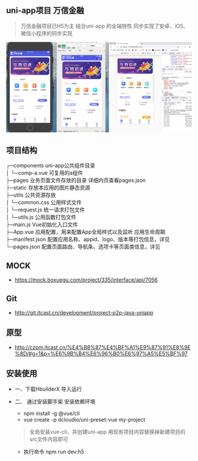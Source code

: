 ## uni-app项目 万信金融

>万信金融项目已H5为主  结合uni-app 的全端特性 同步实现了安卓、iOS、微信小程序的同步实现

![image](./demo.png)

## 项目结构

┌─components            uni-app公共组件目录 <br />
│  └─comp-a.vue         可复用的a组件<br />
├─pages                 业务页面文件存放的目录 详细内页查看pages.json <br />
├─static                存放本应用的图片静态资源<br />
├─utils                 公共资源存放<br />
│  └─common.css         公用样式文件<br />
│  └─request.js         统一请求打包文件<br />
│  └─utils.js           公用函数打包文件<br />
├─main.js               Vue初始化入口文件<br />
├─App.vue               应用配置，用来配置App全局样式以及监听 应用生命周期<br />
├─manifest.json         配置应用名称、appid、logo、版本等打包信息，详见<br />
└─pages.json            配置页面路由、导航条、选项卡等页面类信息，详见<br />

##  MOCK

- https://mock.boxuegu.com/project/335/interface/api/7056

## Git

- http://git.itcast.cn/development/project-p2p-java-uniapp

## 原型
- http://czpm.itcast.cn/%E4%B8%87%E4%BF%A1%E9%87%91%E8%9E%8D/#g=1&p=%E6%9B%B4%E6%96%B0%E6%97%A5%E5%BF%97

## 安装使用

- 一、下载HbuilderX 导入运行
 
- 二、 通过安装脚手架 安装依赖环境
	- npm install -g @vue/cli
	- vue create -p dcloudio/uni-preset-vue my-project
	> 全局安装vue-cli，并创建uni-app   用现有项目内容替换掉新建项目的src文件内容即可
	- 执行命令  npm run dev:h5  
